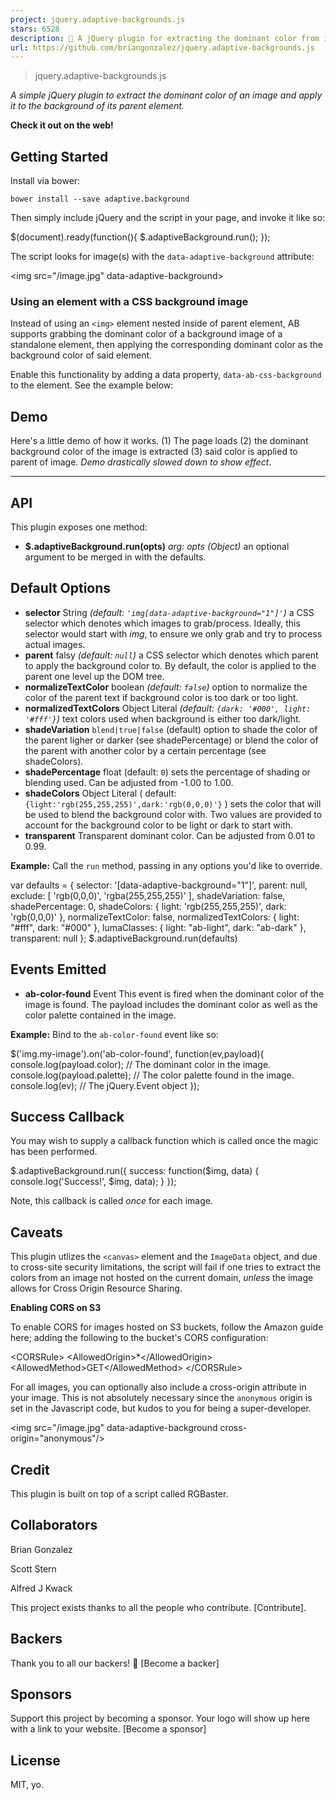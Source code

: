 ```yaml
---
project: jquery.adaptive-backgrounds.js
stars: 6528
description: 🦎 A jQuery plugin for extracting the dominant color from images and applying the color to their parent.
url: https://github.com/briangonzalez/jquery.adaptive-backgrounds.js
---
```


> jquery.adaptive-backgrounds.js

_A simple jQuery plugin to extract the dominant color of an image and apply it to the background of its parent element._

**Check it out on the web!**

Getting Started
---------------

Install via bower:

```
bower install --save adaptive.background
```

Then simply include jQuery and the script in your page, and invoke it like so:

$(document).ready(function(){
  $.adaptiveBackground.run();
});

The script looks for image(s) with the `data-adaptive-background` attribute:

<img src\="/image.jpg" data-adaptive-background\>

### Using an element with a CSS background image

Instead of using an `<img>` element nested inside of parent element, AB supports grabbing the dominant color of a background image of a standalone element, then applying the corresponding dominant color as the background color of said element.

Enable this functionality by adding a data property, `data-ab-css-background` to the element. See the example below:

<div style\='background-image: url(/some-image.jpg)' data-adaptive-background data-ab-css-background\></div\>

Demo
----

Here's a little demo of how it works. (1) The page loads (2) the dominant background color of the image is extracted (3) said color is applied to parent of image. _Demo drastically slowed down to show effect_.

* * *

API
---

This plugin exposes one method:

-   **$.adaptiveBackground.run(opts)** _arg: opts (Object)_ an optional argument to be merged in with the defaults.

Default Options
---------------

-   **selector** String _(default: `'img[data-adaptive-background="1"]'`)_ a CSS selector which denotes which images to grab/process. Ideally, this selector would start with _img_, to ensure we only grab and try to process actual images.
-   **parent** falsy _(default: `null`)_ a CSS selector which denotes which parent to apply the background color to. By default, the color is applied to the parent one level up the DOM tree.
-   **normalizeTextColor** boolean _(default: `false`)_ option to normalize the color of the parent text if background color is too dark or too light.
-   **normalizedTextColors** Object Literal _(default: `{dark: '#000', light: '#fff'}`)_ text colors used when background is either too dark/light.
-   **shadeVariation** `blend|true|false` (default) option to shade the color of the parent ligher or darker (see shadePercentage) or blend the color of the parent with another color by a certain percentage (see shadeColors).
-   **shadePercentage** float (default: `0`) sets the percentage of shading or blending used. Can be adjusted from -1.00 to 1.00.
-   **shadeColors** Object Literal ( default: `{light:'rgb(255,255,255)',dark:'rgb(0,0,0)'}` ) sets the color that will be used to blend the background color with. Two values are provided to account for the background color to be light or dark to start with.
-   **transparent** Transparent dominant color. Can be adjusted from 0.01 to 0.99.

**Example:** Call the `run` method, passing in any options you'd like to override.

var defaults      \= {
  selector:             '\[data-adaptive-background="1"\]',
  parent:               null,
  exclude:              \[ 'rgb(0,0,0)', 'rgba(255,255,255)' \],
  shadeVariation:   false,
  shadePercentage:  0,
  shadeColors:  {
    light:      'rgb(255,255,255)',
    dark:       'rgb(0,0,0)' 
  },
  normalizeTextColor:   false,
  normalizedTextColors:  {
    light:      "#fff",
    dark:       "#000"
  },
  lumaClasses:  {
    light:      "ab-light",
    dark:       "ab-dark"
  },
  transparent: null
};
$.adaptiveBackground.run(defaults)

Events Emitted
--------------

-   **ab-color-found** Event This event is fired when the dominant color of the image is found. The payload includes the dominant color as well as the color palette contained in the image.

**Example:** Bind to the `ab-color-found` event like so:

$('img.my-image').on('ab-color-found', function(ev,payload){
  console.log(payload.color);   // The dominant color in the image.
  console.log(payload.palette); // The color palette found in the image.
  console.log(ev);   // The jQuery.Event object
});

Success Callback
----------------

You may wish to supply a callback function which is called once the magic has been performed.

$.adaptiveBackground.run({
  success: function($img, data) {
    console.log('Success!', $img, data);
  }
});

Note, this callback is called _once_ for each image.

Caveats
-------

This plugin utlizes the `<canvas>` element and the `ImageData` object, and due to cross-site security limitations, the script will fail if one tries to extract the colors from an image not hosted on the current domain, _unless_ the image allows for Cross Origin Resource Sharing.

**Enabling CORS on S3**

To enable CORS for images hosted on S3 buckets, follow the Amazon guide here; adding the following to the bucket's CORS configuration:

<CORSRule\>
 <AllowedOrigin\>\*</AllowedOrigin\>
 <AllowedMethod\>GET</AllowedMethod\>
</CORSRule\>

For all images, you can optionally also include a cross-origin attribute in your image. This is not absolutely necessary since the `anonymous` origin is set in the Javascript code, but kudos to you for being a super-developer.

<img src\="/image.jpg" data-adaptive-background cross-origin\="anonymous"/>

Credit
------

This plugin is built on top of a script called RGBaster.

Collaborators
-------------

Brian Gonzalez

Scott Stern

Alfred J Kwack

This project exists thanks to all the people who contribute. \[Contribute\].

Backers
-------

Thank you to all our backers! 🙏 \[Become a backer\]

Sponsors
--------

Support this project by becoming a sponsor. Your logo will show up here with a link to your website. \[Become a sponsor\]

License
-------

MIT, yo.

